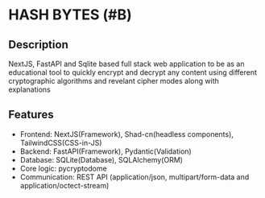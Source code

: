 # HASH BYTES (#B)

## Description
NextJS, FastAPI and Sqlite based full stack web application to be as an educational tool to quickly encrypt and decrypt any content using different cryptographic algorithms and revelant cipher modes along with explanations

## Features
- Frontend: NextJS(Framework), Shad-cn(headless components), TailwindCSS(CSS-in-JS)
- Backend: FastAPI(Framework), Pydantic(Validation)
- Database: SQLite(Database), SQLAlchemy(ORM)
- Core logic: pycryptodome
- Communication: REST API (application/json, multipart/form-data and application/octect-stream)